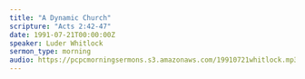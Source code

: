 ```yaml
---
title: "A Dynamic Church"
scripture: "Acts 2:42-47"
date: 1991-07-21T00:00:00Z
speaker: Luder Whitlock
sermon_type: morning
audio: https://pcpcmorningsermons.s3.amazonaws.com/19910721whitlock.mp3 
---
```



